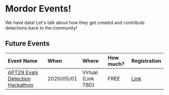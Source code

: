 # Mordor Events!

We have data! Let's talk about how they get created and contribute detections back to the community!

## Future Events

| Event Name  | When | Where | How much? | Registration |
|:---|:---|:---|:---|:---|
| [APT29 Evals Detection Hackathon](hackathons/apt29) |  2020/05/01 | Virtual (Link TBD) | FREE | [Link](https://bit.ly/APT29DetectionHackathon)|

